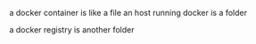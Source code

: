 
a docker container is like a file
an host running docker is a folder

a docker registry is another folder

